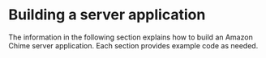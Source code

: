 # Building a server application<a name="build-server-app"></a>

The information in the following section explains how to build an Amazon Chime server application\. Each section provides example code as needed\.